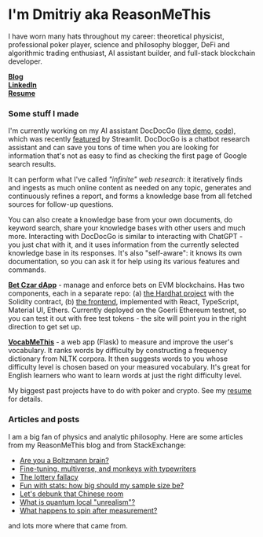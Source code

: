 # I'm Dmitriy aka ReasonMeThis

I have worn many hats throughout my career: theoretical physicist, professional poker player, science and philosophy blogger, DeFi and algorithmic trading enthusiast, AI assistant builder, and full-stack blockchain developer. 

**[Blog](https://www.reasonmethis.com)**  
**[LinkedIn](https://linkedin/in/dmitriyvasilyuk)**  
**[Resume][resume]**

### Some stuff I made 

I'm currently working on my AI assistant DocDocGo ([live demo](https://docdocgo.streamlit.app), [code](https://github.com/reasonmethis/docdocgo-core/)), which was recently [featured](https://www.linkedin.com/posts/streamlit_ai-rag-chatgpt-activity-7189352534971486208-woYY/?utm_source=share&utm_medium=member_desktop) by Streamlit. DocDocGo is a chatbot research assistant and can save you tons of time when you are looking for information that's not as easy to find as checking the first page of Google search results. 

It can perform what I've called _"infinite" web research_: it iteratively finds and ingests as much online content as needed on any topic, generates and continuously refines a report, and forms a knowledge base from all fetched sources for follow-up questions.

You can also create a knowledge base from your own documents, do keyword search, share your knowledge bases with other users and much more. Interacting with DocDocGo is similar to interacting with ChatGPT - you just chat with it, and it uses information from the currently selected knowledge base in its responses. It's also "self-aware": it knows its own documentation, so you can ask it for help using its various features and commands.

**[Bet Czar dApp](https://reasonmethis.github.io/bet-czar-frontend)** - manage and enforce bets on EVM blockchains. Has two components, each in a separate repo: (a) [the Hardhat project](https://github.com/reasonmethis/bet-czar-contract-solidity) with the Solidity contract, (b) [the frontend](https://github.com/reasonmethis/bet-czar-frontend), implemented with React, TypeScript, Material UI, Ethers. Currently deployed on the Goerli Ethereum testnet, so you can test it out with free test tokens - the site will point you in the right direction to get set up.

**[VocabMeThis](https://www.reasonmethis.com/2021/05/vocabmethis-measure-and-improve-your.html)** - a web app (Flask) to measure and improve the user's vocabulary. It ranks words by difficulty by constructing a frequency dictionary from NLTK corpora. It then suggests words to you whose difficulty level is chosen based on your measured vocabulary. It's great for English learners who want to learn words at just the right difficulty level.

My biggest past projects have to do with poker and crypto. See my [resume][resume] for details.

### Articles and posts

I am a big fan of physics and analytic philosophy. Here are some articles from my ReasonMeThis blog and from StackExchange:

* [Are you a Boltzmann brain?](https://www.reasonmethis.com/2021/02/are-you-boltzmann-brain.html)
* [Fine-tuning, multiverse, and monkeys with typewriters](https://www.reasonmethis.com/2021/01/fine-tuning-multiverse-and-monkeys.html)
* [The lottery fallacy](https://www.reasonmethis.com/2021/03/the-lottery-fallacy.html)
* [Fun with stats: how big should my sample size be?](https://www.reasonmethis.com/2022/10/fun-with-stats-how-big-should-my-sample.html)
* [Let's debunk that Chinese room](https://www.reasonmethis.com/2021/07/lets-try-to-debunk-that-chinese-room.html)
* [What is quantum local "unrealism"?](https://physics.stackexchange.com/a/600229/280578)
* [What happens to spin after measurement?](https://physics.stackexchange.com/questions/597862/what-happens-to-spin-after-measurement-does-it-evolve-and-randomise-like-positi/597872#597872)

and lots more where that came from.

[resume]: https://github.com/reasonmethis/resume/
